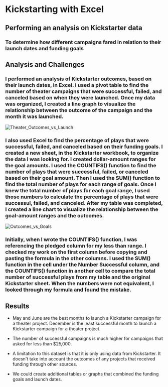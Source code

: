 # Kickstarting with Excel

## Performing an analysis on Kickstarter data

### To determine how different campaigns fared in relation to their launch dates and funding goals

## Analysis and Challenges

### I performed an analysis of Kickstarter outcomes, based on their launch dates, in Excel. I used a pivot table to find the number of theater campaigns that were successful, failed, and canceled based on when they were launched. Once my data was organized, I created a line graph to visualize the relationship between the outcome of the campaign and the month it was launched.
![Theater_Outcomes_vs_Launch](https://user-images.githubusercontent.com/100643519/158037696-a59b98ed-0933-4d5c-89c4-18e4eeb805eb.png)

### I also used Excel to find the percentage of plays that were successful, failed, and canceled based on their funding goals. I created a new sheet, in the Kickstarter workbook, to organize the data I was looking for. I created dollar-amount ranges for the goal amounts. I used the COUNTIFS() function to find the number of plays that were successful, failed, or canceled based on their goal amount. Then I used the SUM() function to find the total number of plays for each range of goals. Once I knew the total number of plays for each goal range, I used those numbers to calculate the percentage of plays that were successul, failed, and canceled. After my table was completed, I created a line chart to visualize the relationship between the goal-amount ranges and the outcomes.
![Outcomes_vs_Goals](https://user-images.githubusercontent.com/100643519/158038479-6ab15343-783d-4954-9763-52050c31a860.png)

### Initially, when I wrote the COUNTIFS() function, I was referencing the pledged column for my less than range. I checked my work on the first column before copying and pasting the formula in the other columns. I used the SUM() function in the cell under the Number Successful column, and the COUNTIFS() function in another cell to compare the total number of successful plays from my table and the original Kickstarter sheet. When the numbers were not equivalent, I looked through my formula and found the mistake. 

## Results

- May and June are the best months to launch a Kickstarter campaign for a theater project. December is the least successful month to launch a Kickstarter campaign for a theater project.

- The number of successful campaigns is much higher for campaigns that asked for less than $25,000.

- A limitation to this dataset is that it is only using data from Kickstarter. It doesn't take into account the outcomes of any projects that received funding through other sources.

- We could create additional tables or graphs that combined the funding goals and launch dates.
